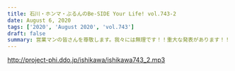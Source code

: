 ```yaml
---
title: 石川・ホンマ・ぶるんのBe-SIDE Your Life! vol.743-2
date: August 6, 2020
tags: ['2020', 'August 2020', 'vol.743']
draft: false
summary: 営業マンの皆さんを尊敬します。我々には無理です！！重大な発表があります！！
---
```


http://project-phi.ddo.jp/ishikawa/ishikawa743_2.mp3